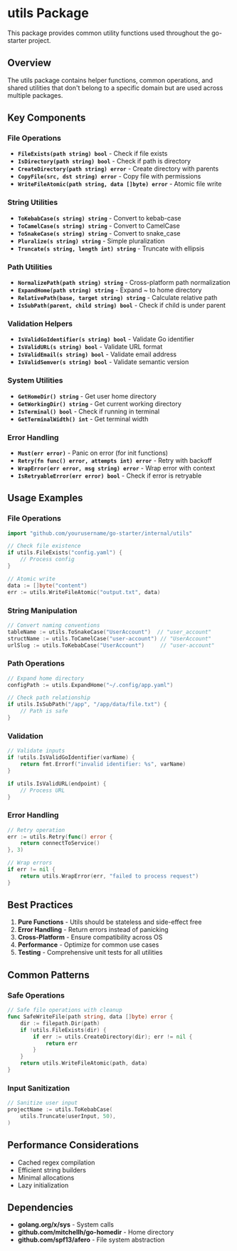 # utils Package

This package provides common utility functions used throughout the go-starter project.

## Overview

The utils package contains helper functions, common operations, and shared utilities that don't belong to a specific domain but are used across multiple packages.

## Key Components

### File Operations

- **`FileExists(path string) bool`** - Check if file exists
- **`IsDirectory(path string) bool`** - Check if path is directory
- **`CreateDirectory(path string) error`** - Create directory with parents
- **`CopyFile(src, dst string) error`** - Copy file with permissions
- **`WriteFileAtomic(path string, data []byte) error`** - Atomic file write

### String Utilities

- **`ToKebabCase(s string) string`** - Convert to kebab-case
- **`ToCamelCase(s string) string`** - Convert to CamelCase
- **`ToSnakeCase(s string) string`** - Convert to snake_case
- **`Pluralize(s string) string`** - Simple pluralization
- **`Truncate(s string, length int) string`** - Truncate with ellipsis

### Path Utilities

- **`NormalizePath(path string) string`** - Cross-platform path normalization
- **`ExpandHome(path string) string`** - Expand ~ to home directory
- **`RelativePath(base, target string) string`** - Calculate relative path
- **`IsSubPath(parent, child string) bool`** - Check if child is under parent

### Validation Helpers

- **`IsValidGoIdentifier(s string) bool`** - Validate Go identifier
- **`IsValidURL(s string) bool`** - Validate URL format
- **`IsValidEmail(s string) bool`** - Validate email address
- **`IsValidSemver(s string) bool`** - Validate semantic version

### System Utilities

- **`GetHomeDir() string`** - Get user home directory
- **`GetWorkingDir() string`** - Get current working directory
- **`IsTerminal() bool`** - Check if running in terminal
- **`GetTerminalWidth() int`** - Get terminal width

### Error Handling

- **`Must(err error)`** - Panic on error (for init functions)
- **`Retry(fn func() error, attempts int) error`** - Retry with backoff
- **`WrapError(err error, msg string) error`** - Wrap error with context
- **`IsRetryableError(err error) bool`** - Check if error is retryable

## Usage Examples

### File Operations
```go
import "github.com/yourusername/go-starter/internal/utils"

// Check file existence
if utils.FileExists("config.yaml") {
    // Process config
}

// Atomic write
data := []byte("content")
err := utils.WriteFileAtomic("output.txt", data)
```

### String Manipulation
```go
// Convert naming conventions
tableName := utils.ToSnakeCase("UserAccount")  // "user_account"
structName := utils.ToCamelCase("user-account") // "UserAccount"
urlSlug := utils.ToKebabCase("UserAccount")     // "user-account"
```

### Path Operations
```go
// Expand home directory
configPath := utils.ExpandHome("~/.config/app.yaml")

// Check path relationship
if utils.IsSubPath("/app", "/app/data/file.txt") {
    // Path is safe
}
```

### Validation
```go
// Validate inputs
if !utils.IsValidGoIdentifier(varName) {
    return fmt.Errorf("invalid identifier: %s", varName)
}

if utils.IsValidURL(endpoint) {
    // Process URL
}
```

### Error Handling
```go
// Retry operation
err := utils.Retry(func() error {
    return connectToService()
}, 3)

// Wrap errors
if err != nil {
    return utils.WrapError(err, "failed to process request")
}
```

## Best Practices

1. **Pure Functions** - Utils should be stateless and side-effect free
2. **Error Handling** - Return errors instead of panicking
3. **Cross-Platform** - Ensure compatibility across OS
4. **Performance** - Optimize for common use cases
5. **Testing** - Comprehensive unit tests for all utilities

## Common Patterns

### Safe Operations
```go
// Safe file operations with cleanup
func SafeWriteFile(path string, data []byte) error {
    dir := filepath.Dir(path)
    if !utils.FileExists(dir) {
        if err := utils.CreateDirectory(dir); err != nil {
            return err
        }
    }
    return utils.WriteFileAtomic(path, data)
}
```

### Input Sanitization
```go
// Sanitize user input
projectName := utils.ToKebabCase(
    utils.Truncate(userInput, 50),
)
```

## Performance Considerations

- Cached regex compilation
- Efficient string builders
- Minimal allocations
- Lazy initialization

## Dependencies

- **golang.org/x/sys** - System calls
- **github.com/mitchellh/go-homedir** - Home directory
- **github.com/spf13/afero** - File system abstraction